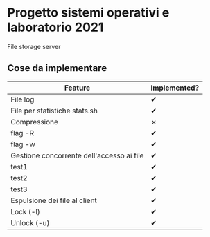 # Progetto sistemi operativi e laboratorio 2021

File storage server

## Cose da implementare

| Feature                                   | Implemented? |
|-------------------------------------------|--------------|
| File log                                  | ✔            |
| File per statistiche stats.sh             | ✔            |
| Compressione                              | ✗            |
| flag -R                                   | ✔            |
| flag -w                                   | ✔            |
| Gestione concorrente dell'accesso ai file | ✔            |
| test1                                     | ✔            |
| test2                                     | ✔            |
| test3                                     | ✔            |
| Espulsione dei file al client             | ✔            |
| Lock (-l)                                 | ✔            |
| Unlock (-u)                               | ✔            |